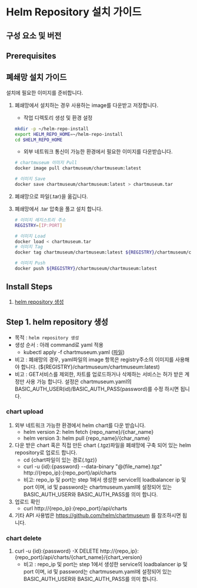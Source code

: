 
# Helm Repository 설치 가이드

## 구성 요소 및 버전

## Prerequisites

## 폐쇄망 설치 가이드
설치에 필요한 이미지를 준비합니다.

1. 폐쇄망에서 설치하는 경우 사용하는 image를 다운받고 저장합니다.

   - 작업 디렉토리 생성 및 환경 설정

   ```bash
   mkdir -p ~/helm-repo-install
   export HELM_REPO_HOME=~/helm-repo-install
   cd $HELM_REPO_HOME
   ```

   - 외부 네트워크 통신이 가능한 환경에서 필요한 이미지를 다운받습니다.

   ```bash
   # chartmuseum 이미지 Pull
   docker image pull chartmuseum/chartmuseum:latest

   # 이미지 Save
   docker save chartmuseum/chartmuseum:latest > chartmuseum.tar
   ```

2. 폐쇄망으로 파일(.tar)을 옮깁니다.

3. 폐쇄망에서 .tar 압축을 풀고 설치 합니다.

   ```bash
   # 이미지 레지스트리 주소
   REGISTRY=[IP:PORT]

   # 이미지 Load
   docker load < chartmuseum.tar
   # 이미지 Tag
   docker tag chartmuseum/chartmuseum:latest ${REGISTRY}/chartmuseum/chartmuseum:latest

   # 이미지 Push
   docker push ${REGISTRY}/chartmuseum/chartmuseum:latest
   ```

## Install Steps
1. [helm repository 생성](#Step-1-helm-repository-생성)

## Step 1. helm repository 생성
- 목적 : `helm repository 생성`
- 생성 순서 : 아래 command로 yaml 적용
    - kubectl apply -f chartmuseum.yaml ([파일](./yaml_install/chartmuseum.yaml))
- 비고 : 폐쇄망의 경우, yaml파일의 image 항목은 registry주소의 이미지를 사용해야 합니다. (${REGISTRY}/chartmuseum/chartmuseum:latest)
- 비고 : GET서비스를 제외한, 차트를 업로드하거나 삭제하는 서비스는 허가 받은 계정만 사용 가능 합니다. 설정은 chartmuseum.yaml의 BASIC_AUTH_USER(id)/BASIC_AUTH_PASS(password)를 수정 하시면 됩니다.


### chart upload
1. 외부 네트워크 가능한 환경에서 helm chart를 다운 받습니다.
    - helm version 2: helm fetch {repo_name}/{char_name}
    - helm version 3: helm pull {repo_name}/{char_name}
2. 다운 받은 chart 혹은 직접 만든 chart (.tgz)파일을 폐쇄망에 구축 되어 있는 helm repository로 업로드 합니다.
    - cd {chart파일이 있는 경로(.tgz)}
    - curl -u {id}:{password} --data-binary "@{file_name}.tgz" http://{repo_ip}:{repo_port}/api/charts
    - 비고: repo_ip 및 port는 step 1에서 생성한 service의 loadbalancer ip 및 port 이며, id 및 password는 chartmuseum.yaml에 설정되어 있는 BASIC_AUTH_USER와 BASIC_AUTH_PASS를 의미 합니다.
3. 업로드 확인
    - curl http://{repo_ip}:{repo_port}/api/charts
4. 기타 API 사용법은 https://github.com/helm/chartmuseum 를 참조하시면 됩니다.

### chart delete
1. curl -u {id}:{password} -X DELETE http://{repo_ip}:{repo_port}/api/charts/{chart_name}/{chart_version}
    - 비고 : repo_ip 및 port는 step 1에서 생성한 service의 loadbalancer ip 및 port 이며, id 및 password는 chartmuseum.yaml에 설정되어 있는 BASIC_AUTH_USER와 BASIC_AUTH_PASS를 의미 합니다.